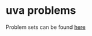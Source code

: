 # uva problems

Problem sets can be found [here](https://uva.onlinejudge.org/index.php?option=com_onlinejudge&Itemid=8)
